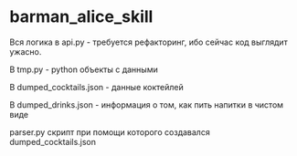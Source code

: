 # barman_alice_skill
Вся логика в api.py - требуется рефакторинг, ибо сейчас код выглядит ужасно.

В tmp.py - python объекты с данными

В dumped_cocktails.json - данные коктейлей

В dumped_drinks.json - информация о том, как пить напитки в чистом виде

parser.py скрипт при помощи которого создавался dumped_cocktails.json 
